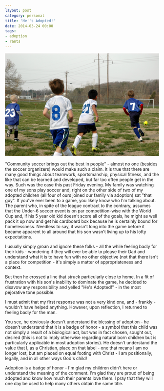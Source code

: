 ```yaml
---
layout: post
category: personal
title: 'He''s Adopted!'
date: 2014-03-24 00:00
tags:
- adoption
- rants
---
```


<img alt='Hes Adopted' src='/images/mattsoccer.jpg' class='blogimage img-responsive'>

"Community soccer brings out the best in people" - almost no one (besides the soccer organizers) would make such a
claim. It is true that there are many good things about teamwork, sportsmanship, physical fitness, and the like that
can be learned and developed, but far too often people get in the way. Such was the case this past Friday evening.
My family was watching one of my sons play soccer and, right on the other side of two of my adopted children (all
four of ours joined our family via adoption) sat "that guy". If you've ever been to a game, you likely know who I'm
talking about. The parent who, in spite of the league contract to the contrary, assumes that the Under-6 soccer event
is on par competition-wise with the World Cup and, if his 5 year old kid doesn't score all of the goals, he might as
well pack it up now and get his cardboard box because he is certainly bound for homelessness. Needless to say, it
wasn't long into the game before it became apparent to all around that his son wasn't living up to his lofty
expectations.

I usually simply groan and ignore these folks - all the while feeling badly for their kids - wondering if they will
ever be able to please their Dad and understand what it is to have fun with no other objective (not that there isn't
a place for competition - it's simply a matter of appropriateness and context.

But then he crossed a line that struck particularly close to home. In a fit of frustration with his son's inability
to dominate the game, he decided to disavow any responsibility and yelled "He's Adopted!" - in the most pejorative
tone possible.

I must admit that my first response was not a very kind one, and - frankly - wouldn't have helped anything. However,
upon reflection, I returned to feeling badly for the man.

You see, he obviously doesn't understand the blessing of adoption - he doesn't understand that it is a badge of
honor - a symbol that this child was not simply a result of a biological act, but was in fact chosen, sought out, desired
(this is not to imply otherwise regarding natural born children but is particularly applicable in most adoption
stories). He doesn't understand the value that I, as a Christian, place on that label - one that means I am no longer
lost, but am placed on equal footing with Christ - I am positionally, legally, and in all other ways God's child!

Adoption is a badge of honor - I'm glad my children didn't here or understand the meaning of the comment. I'm glad
they are proud of being adopted and know how much their parents love them. I pray that they will one day be used to
help many others obtain the same title.
